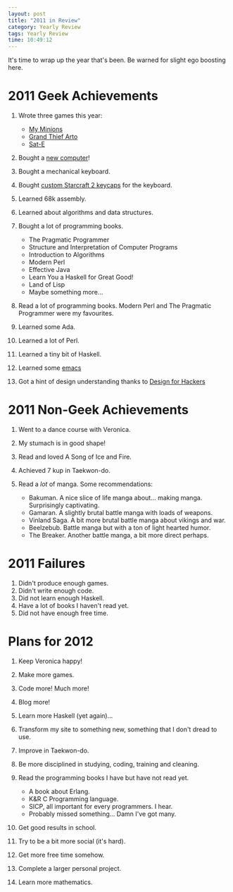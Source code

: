 ```yaml
---
layout: post
title: "2011 in Review"
category: Yearly Review
tags: Yearly Review
time: 10:49:12
---
```


It's time to wrap up the year that's been. Be warned for slight ego boosting here.

2011 Geek Achievements
===============================

1. Wrote three games this year:

   * [My Minions](/blog/2011/05/02/my_minions/)
   * [Grand Thief Arto](/blog/2011/10/19/grand_thief_arto/)
   * [Sat-E](/blog/2011/12/19/sat-e/)

2. Bought a [new computer](/blog/2011/08/21/new_computer)!
3. Bought a mechanical keyboard.
4. Bought [custom Starcraft 2 keycaps](/blog/2011/12/16/starcraft_2_keycaps) for the keyboard.
5. Learned 68k assembly.
6. Learned about algorithms and data structures.
7. Bought a lot of programming books.

     * The Pragmatic Programmer
     * Structure and Interpretation of Computer Programs
     * Introduction to Algorithms
     * Modern Perl
     * Effective Java
     * Learn You a Haskell for Great Good!
     * Land of Lisp
     * Maybe something more...

8. Read a lot of programming books. Modern Perl and The Pragmatic Programmer were my favourites.
8. Learned some Ada.
8. Learned a lot of Perl.
8. Learned a tiny bit of Haskell.
9. Learned some [emacs](http://www.gnu.org/software/emacs/)
9. Got a hint of design understanding thanks to [Design for Hackers](http://www.designforhackers.com/)

2011 Non-Geek Achievements
===============================
1. Went to a dance course with Veronica.
2. My stumach is in good shape!
3. Read and loved A Song of Ice and Fire.
5. Achieved 7 kup in Taekwon-do.
10. Read a *lot* of manga. Some recommendations:

    * Bakuman. A nice slice of life manga about... making manga. Surprisingly captivating.
    * Gamaran. A slightly brutal battle manga with loads of weapons.
    * Vinland Saga. A bit more brutal battle manga about vikings and war.
    * Beelzebub. Battle manga but with a ton of light hearted humor.
    * The Breaker. Another battle manga, a bit more direct perhaps.

2011 Failures
================
1. Didn't produce enough games.
2. Didn't write enough code.
3. Did not learn enough Haskell.
4. Have a lot of books I haven't read yet.
5. Did not have enough free time.

Plans for 2012
==================
1. Keep Veronica happy!
2. Make more games.
3. Code more! Much more!
4. Blog more!
5. Learn more Haskell (yet again)...
6. Transform my site to something new, something that I don't dread to use.
7. Improve in Taekwon-do.
8. Be more disciplined in studying, coding, training and cleaning.
9. Read the programming books I have but have not read yet.

   * A book about Erlang.
   * K&amp;R C Programming language.
   * SICP, all important for every programmers. I hear.
   * Probably missed something... Damn I've got many.

10. Get good results in school.
11. Try to be a bit more social (it's hard).
12. Get more free time somehow.
13. Complete a larger personal project.
14. Learn more mathematics.

